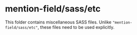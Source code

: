# mention-field/sass/etc

This folder contains miscellaneous SASS files. Unlike `"mention-field/sass/etc"`, these files
need to be used explicitly.
